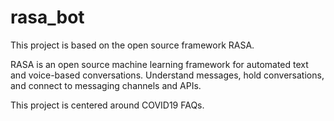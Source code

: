 # rasa_bot
This project is based on the open source framework RASA.

RASA is an open source machine learning framework for automated text and voice-based conversations. 
Understand messages, hold conversations, and connect to messaging channels and APIs.

This project is centered around COVID19 FAQs.
